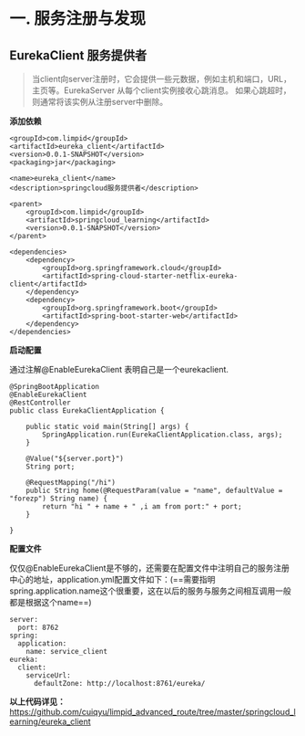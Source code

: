 # 一. 服务注册与发现
## EurekaClient 服务提供者
> 当client向server注册时，它会提供一些元数据，例如主机和端口，URL，主页等。EurekaServer 从每个client实例接收心跳消息。 如果心跳超时，则通常将该实例从注册server中删除。

**添加依赖**
```
<groupId>com.limpid</groupId>
<artifactId>eureka_client</artifactId>
<version>0.0.1-SNAPSHOT</version>
<packaging>jar</packaging>

<name>eureka_client</name>
<description>springcloud服务提供者</description>

<parent>
    <groupId>com.limpid</groupId>
    <artifactId>springcloud_learning</artifactId>
    <version>0.0.1-SNAPSHOT</version>
</parent>

<dependencies>
    <dependency>
        <groupId>org.springframework.cloud</groupId>
        <artifactId>spring-cloud-starter-netflix-eureka-client</artifactId>
    </dependency>
    <dependency>
        <groupId>org.springframework.boot</groupId>
        <artifactId>spring-boot-starter-web</artifactId>
    </dependency>
</dependencies> 
```
**启动配置**

通过注解@EnableEurekaClient 表明自己是一个eurekaclient.
```
@SpringBootApplication
@EnableEurekaClient
@RestController
public class EurekaClientApplication {

    public static void main(String[] args) {
        SpringApplication.run(EurekaClientApplication.class, args);
    }

    @Value("${server.port}")
    String port;

    @RequestMapping("/hi")
    public String home(@RequestParam(value = "name", defaultValue = "forezp") String name) {
        return "hi " + name + " ,i am from port:" + port;
    }

}
```
**配置文件**

仅仅@EnableEurekaClient是不够的，还需要在配置文件中注明自己的服务注册中心的地址，application.yml配置文件如下：(==需要指明spring.application.name这个很重要，这在以后的服务与服务之间相互调用一般都是根据这个name==)

```
server:
  port: 8762
spring:
  application:
    name: service_client
eureka:
  client:
    serviceUrl:
      defaultZone: http://localhost:8761/eureka/
```
**以上代码详见：** https://github.com/cuiqyu/limpid_advanced_route/tree/master/springcloud_learning/eureka_client
